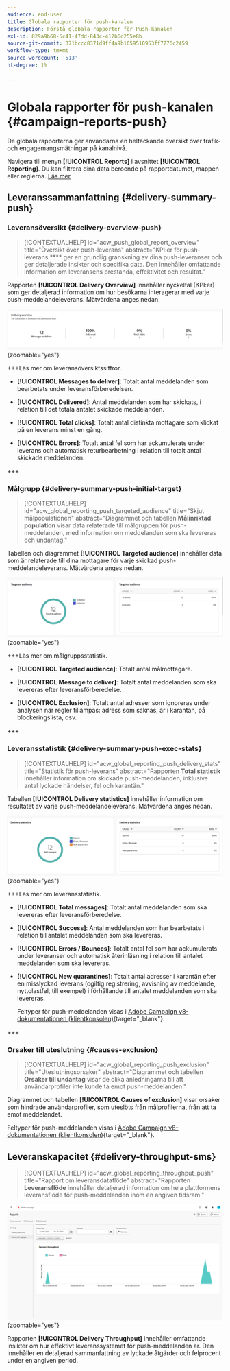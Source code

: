 ```yaml
---
audience: end-user
title: Globala rapporter för push-kanalen
description: Förstå globala rapporter för Push-kanalen
exl-id: 829a9b68-5c41-47dd-843c-412b6d255e8b
source-git-commit: 371bccc8371d9ff4a9b1659510953ff7776c2459
workflow-type: tm+mt
source-wordcount: '513'
ht-degree: 1%

---
```


# Globala rapporter för push-kanalen {#campaign-reports-push}

De globala rapporterna ger användarna en heltäckande översikt över trafik- och engagemangsmätningar på kanalnivå.

Navigera till menyn **[!UICONTROL Reports]** i avsnittet **[!UICONTROL Reporting]**. Du kan filtrera dina data beroende på rapportdatumet, mappen eller reglerna. [Läs mer](global-reports.md)

## Leveranssammanfattning {#delivery-summary-push}

### Leveransöversikt {#delivery-overview-push}

>[!CONTEXTUALHELP]
>id="acw_push_global_report_overview"
>title="Översikt över push-leverans"
>abstract="KPI:er för push-leverans **** ger en grundlig granskning av dina push-leveranser och ger detaljerade insikter och specifika data. Den innehåller omfattande information om leveransens prestanda, effektivitet och resultat."

Rapporten **[!UICONTROL Delivery Overview]** innehåller nyckeltal (KPI:er) som ger detaljerad information om hur besökarna interagerar med varje push-meddelandeleverans. Mätvärdena anges nedan.

![](assets/global_report_push_delivery_overview.png){zoomable="yes"}

+++Läs mer om leveransöversiktssiffror.

* **[!UICONTROL Messages to deliver]**: Totalt antal meddelanden som bearbetats under leveransförberedelsen.

* **[!UICONTROL Delivered]**: Antal meddelanden som har skickats, i relation till det totala antalet skickade meddelanden.

* **[!UICONTROL Total clicks]**: Totalt antal distinkta mottagare som klickat på en leverans minst en gång.

* **[!UICONTROL Errors]**: Totalt antal fel som har ackumulerats under leverans och automatisk returbearbetning i relation till totalt antal skickade meddelanden.

+++

### Målgrupp {#delivery-summary-push-initial-target}

>[!CONTEXTUALHELP]
>id="acw_global_reporting_push_targeted_audience"
>title="Skjut målpopulationen"
>abstract="Diagrammet och tabellen **Målinriktad population** visar data relaterade till målgruppen för push-meddelanden, med information om meddelanden som ska levereras och undantag."

Tabellen och diagrammet **[!UICONTROL Targeted audience]** innehåller data som är relaterade till dina mottagare för varje skickad push-meddelandeleverans. Mätvärdena anges nedan.

![](assets/global_report_push_targeted_audience.png){zoomable="yes"}

+++Läs mer om målgruppsstatistik.

* **[!UICONTROL Targeted audience]**: Totalt antal målmottagare.

* **[!UICONTROL Message to deliver]**: Totalt antal meddelanden som ska levereras efter leveransförberedelse.

* **[!UICONTROL Exclusion]**: Totalt antal adresser som ignoreras under analysen när regler tillämpas: adress som saknas, är i karantän, på blockeringslista, osv.

+++

### Leveransstatistik {#delivery-summary-push-exec-stats}

>[!CONTEXTUALHELP]
>id="acw_global_reporting_push_delivery_stats"
>title="Statistik för push-leverans"
>abstract="Rapporten **Total statistik** innehåller information om skickade push-meddelanden, inklusive antal lyckade händelser, fel och karantän."

Tabellen **[!UICONTROL Delivery statistics]** innehåller information om resultatet av varje push-meddelandeleverans. Mätvärdena anges nedan.

![](assets/global_report_push_delivery_statistics.png){zoomable="yes"}

+++Läs mer om leveransstatistik.

* **[!UICONTROL Total messages]**: Totalt antal meddelanden som ska levereras efter leveransförberedelse.

* **[!UICONTROL Success]**: Antal meddelanden som har bearbetats i relation till antalet meddelanden som ska levereras.

* **[!UICONTROL Errors / Bounces]**: Totalt antal fel som har ackumulerats under leveranser och automatisk återinläsning i relation till antalet meddelanden som ska levereras.

* **[!UICONTROL New quarantines]**: Totalt antal adresser i karantän efter en misslyckad leverans (ogiltig registrering, avvisning av meddelande, nyttolastfel, till exempel) i förhållande till antalet meddelanden som ska levereras.

  Feltyper för push-meddelanden visas i [Adobe Campaign v8-dokumentationen (klientkonsolen)](https://experienceleague.adobe.com/docs/campaign/campaign-v8/send/failures/delivery-failures.html#push-error-types){target="_blank"}.

+++

### Orsaker till uteslutning {#causes-exclusion}

>[!CONTEXTUALHELP]
>id="acw_global_reporting_push_exclusion"
>title="Uteslutningsorsaker"
>abstract="Diagrammet och tabellen **Orsaker till undantag** visar de olika anledningarna till att användarprofiler inte kunde ta emot push-meddelanden."

Diagrammet och tabellen **[!UICONTROL Causes of exclusion]** visar orsaker som hindrade användarprofiler, som uteslöts från målprofilerna, från att ta emot meddelandet.

Feltyper för push-meddelanden visas i [Adobe Campaign v8-dokumentationen (klientkonsolen)](https://experienceleague.adobe.com/docs/campaign/campaign-v8/send/failures/delivery-failures.html#push-error-types){target="_blank"}.

## Leveranskapacitet {#delivery-throughput-sms}

>[!CONTEXTUALHELP]
>id="acw_global_reporting_throughput_push"
>title="Rapport om leveransdataflöde"
>abstract="Rapporten **Leveransflöde** innehåller detaljerad information om hela plattformens leveransflöde för push-meddelanden inom en angiven tidsram."

![](assets/global_report_push_delivery_throughput.png){zoomable="yes"}

Rapporten **[!UICONTROL Delivery Throughput]** innehåller omfattande insikter om hur effektivt leveranssystemet för push-meddelanden är. Den innehåller en detaljerad sammanfattning av lyckade åtgärder och felprocent under en angiven period.
